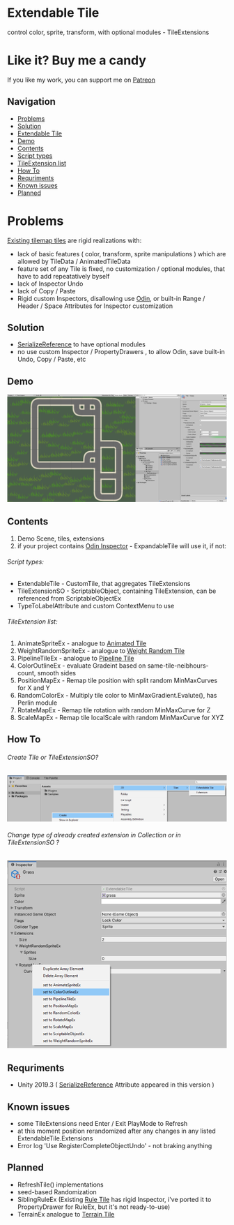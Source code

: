 # Extendable Tile
control color, sprite, transform, with optional modules - TileExtensions

# Like it? Buy me a candy
If you like my work, you can support me on [Patreon](https://www.patreon.com/mitaywalle)

## Navigation
- [Problems](https://github.com/mitay-walle/Extendable-Tile#problems)
- [Solution](https://github.com/mitay-walle/Extendable-Tile#solution)
- [Extendable Tile](https://github.com/mitay-walle/Extendable-Tile#extendable-tile)
- [Demo](https://github.com/mitay-walle/Extendable-Tile#demo)
- [Contents](https://github.com/mitay-walle/Extendable-Tile#contents)
- [Script types](https://github.com/mitay-walle/Extendable-Tile#script-types)
- [TileExtension list](https://github.com/mitay-walle/Extendable-Tile#tileextension-list)
- [How To](https://github.com/mitay-walle/Extendable-Tile#how-to)
- [Requriments](https://github.com/mitay-walle/Extendable-Tile#requriments)
- [Known issues](https://github.com/mitay-walle/Extendable-Tile#known-issues)
- [Planned](https://github.com/mitay-walle/Extendable-Tile#known-issues)

# Problems
[Existing tilemap tiles](https://docs.unity3d.com/Packages/com.unity.2d.tilemap.extras@1.5/manual/Tiles.html) are rigid realizations with:
- lack of basic features ( color, transform, sprite manipulations ) which are allowed by TileData / AnimatedTileData
- feature set of any Tile is fixed, no customization / optional modules, that have to add repeatatively byself
- lack of Inspector Undo
- lack of Copy / Paste
- Rigid custom Inspectors, disallowing use [Odin](https://odininspector.com/), or built-in Range / Header / Space Attributes for Inspector customization

## Solution
- [SerializeReference](https://docs.unity3d.com/2019.3/Documentation/ScriptReference/SerializeReference.html) to have optional modules
- no use custom Inspector / PropertyDrawers , to allow Odin, save built-in Undo, Copy / Paste, etc

## Demo
![alt text](https://github.com/mitay-walle/Extendable-Tile/blob/master/ExtendableTile/Documentation/demo_preview.png?raw=true)

## Contents
1. Demo Scene, tiles, extensions
2. if your project contains [Odin Inspector](https://odininspector.com/) - ExpandableTile will use it, if not:
###### Script types:
- ExtendableTile - CustomTile, that aggregates TileExtensions
- TileExtensionSO - ScriptableObject, containing TileExtension, can be referenced from ScriptableObjectEx
- TypeToLabelAttribute and custom ContextMenu to use

###### TileExtension list:
1. AnimateSpriteEx - analogue to [Animated Tile](https://docs.unity3d.com/Packages/com.unity.2d.tilemap.extras@1.6/manual/AnimatedTile.html)
2. WeightRandomSpriteEx - analogue to [Weight Random Tile](https://docs.unity3d.com/Packages/com.unity.2d.tilemap.extras@1.5/manual/WeightedRandomTile.html)
3. PipelineTileEx - analogue to [Pipeline Tile](https://docs.unity3d.com/Packages/com.unity.2d.tilemap.extras@1.5/manual/PipelineTile.html)
4. ColorOutlineEx - evaluate Gradeint based on same-tile-neibhours-count, smooth sides
5. PositionMapEx - Remap tile position with split random MinMaxCurves for X and Y
6. RandomColorEx - Multiply tile color to MinMaxGradient.Evalute(), has Perlin module
7. RotateMapEx - Remap tile rotation with random MinMaxCurve for Z
8. ScaleMapEx - Remap tile localScale with random MinMaxCurve for XYZ

## How To
###### Create Tile or TileExtensionSO?
![alt text](https://github.com/mitay-walle/Extendable-Tile/blob/master/ExtendableTile/Documentation/Instruction_createTile_ProjectContextMenu.png?raw=true)
###### Change type of already created extension in Collection or in TileExtensionSO ?
![alt text](https://github.com/mitay-walle/Extendable-Tile/blob/master/ExtendableTile/Documentation/Instruction_setType_ContextMenu.png?raw=true)

## Requriments
- Unity 2019.3 ( [SerializeReference](https://docs.unity3d.com/2019.3/Documentation/ScriptReference/SerializeReference.html) Attribute appeared in this version )
 
## Known issues
- some TileExtensions need Enter / Exit PlayMode to Refresh
- at this moment position rerandomized after any changes in any listed ExtendableTile.Extensions
- Error log 'Use RegisterCompleteObjectUndo' - not braking anything

## Planned
- RefreshTile() implementations
- seed-based Randomization
- SiblingRuleEx (Existing [Rule Tile](https://docs.unity3d.com/Packages/com.unity.2d.tilemap.extras@1.6/manual/RuleTile.html) has rigid Inspector, i've ported it to PropertyDrawer for RuleEx, but it's not ready-to-use)
- TerrainEx analogue to [Terrain Tile](https://docs.unity3d.com/Packages/com.unity.2d.tilemap.extras@1.5/manual/TerrainTile.html)
